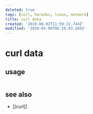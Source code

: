 ```yaml
---
deleted: true
tags: [curl, heredoc, linux, network]
title: curl data
created: '2019-08-02T11:59:22.744Z'
modified: '2020-05-06T06:16:03.289Z'
---
```


# curl data 

## usage
```sh

```

## see also
- [[curl]]
